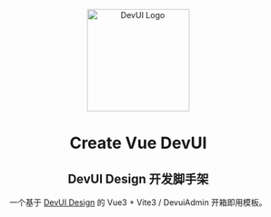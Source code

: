 <p align="center">
  <a href="https://devui.design/" target="_blank" rel="noopener noreferrer">
    <img alt="DevUI Logo" src="https://vue-devui.github.io/assets/logo.svg" width="180" style="max-width:100%;">
  </a>
</p>
<h1 align="center">Create Vue DevUI</h1>
<h2 align="center">DevUI Design 开发脚手架</h2>

<p align="center">一个基于 <a href="https://devui.design/" target="_blank" rel="noopener noreferrer">DevUI Design</a> 的 Vue3 + Vite3 / DevuiAdmin 开箱即用模板。</p>
